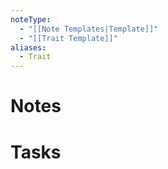 ```yaml
---
noteType:
  - "[[Note Templates|Template]]"
  - "[[Trait Template]]"
aliases:
  - Trait
---
```

# Notes
# Tasks
